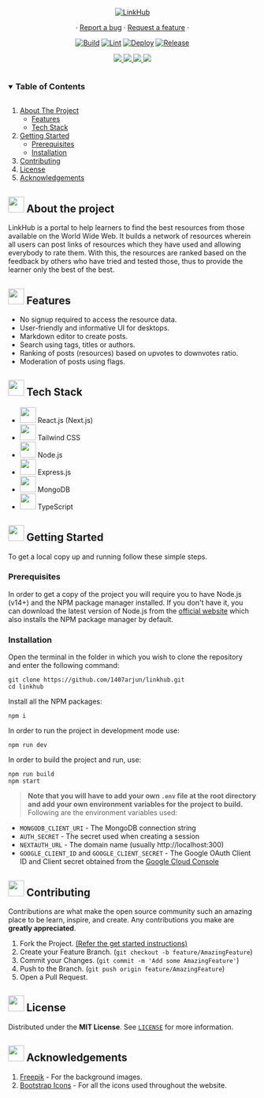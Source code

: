 <p align="center">
  <a href="https://linkhub.arjuns.co">
    <img src="https://user-images.githubusercontent.com/76874556/149613161-a7a6cd6c-4ddd-4ebd-8e6a-838cb65a82c6.jpg" alt="LinkHub">
  </a>
  
  <p align="center">
  ·
  <a href="https://github.com/1407arjun/linkhub/issues/new?assignees=&labels=bug&template=bug_report.md&title=%5BBug%5D%3A+">Report a bug</a>
  ·
  <a href="https://github.com/1407arjun/linkhub/issues/new?assignees=&labels=enhancement&template=feature_request.md&title=%5BFeat%5D%3A+">Request a feature</a>
  ·
  </p>
</p>

<p align="center">
    <a href="https://github.com/linkhub-org/linkhub/actions/workflows/build.yml"><img src="https://github.com/linkhub-org/linkhub/actions/workflows/build.yml/badge.svg" alt="Build"></a>
    <a href="https://github.com/linkhub-org/linkhub/actions/workflows/lint.yml"><img src="https://github.com/linkhub-org/linkhub/actions/workflows/lint.yml/badge.svg" alt="Lint"></a>
    <a href="https://github.com/1407arjun/linkhub/deployments/activity_log?environment=Production"><img src="https://img.shields.io/github/deployments/1407arjun/linkhub/production?label=Vercel%20Deploy&logo=vercel" alt="Deploy"></a>
   <a href="https://github.com/1407arjun/linkhub/releases/latest"><img src="https://img.shields.io/github/v/release/1407arjun/linkhub?label=Release" alt="Release"></a>
  </p>

<p align="center">
  <a href="https://github.com/1407arjun/linkhub/graphs/contributors">
    <img src="https://img.shields.io/github/contributors/1407arjun/linkhub.svg?style=flat">
  </a>
  <a href="https://github.com/1407arjun/linkhub/network/members">
    <img src="https://img.shields.io/github/forks/1407arjun/linkhub?style=flat">
  </a>  
  <a href="https://github.com/1407arjun/linkhub/stargazers">
    <img src="https://img.shields.io/github/stars/1407arjun/linkhub?style=flat">
  </a>
  <a href="https://github.com/1407arjun/linkhub/issues">
    <img src="https://img.shields.io/github/issues/1407arjun/linkhub?style=flat">
  </a>
</p>

<details open="open">
  <summary><h3 style="display: inline-block">Table of Contents</h3></summary>
  <ol>
    <li><a href="#-about-the-project">About The Project</a>
      <ul>
        <li><a href="#-features">Features</a></li>
        <li><a href="#-tech-stack">Tech Stack</a></li>
      </ul>
    </li>
    <li>
      <a href="#-getting-started">Getting Started</a>
      <ul>
        <li><a href="#prerequisites">Prerequisites</a></li>
        <li><a href="#installation">Installation</a></li>
      </ul>
    </li>
    <li><a href="#-contributing">Contributing</a></li>
    <li><a href="#-license">License</a></li>
    <li><a href="#-acknowledgements">Acknowledgements</a></li>
  </ol>
</details>

## <img src="https://openclipart.org/download/307315/1538154643.svg" width="32" height="32"> About the project

LinkHub is a portal to help learners to find the best resources from those available on the World Wide Web. It builds a network of resources wherein all users can post links of resources which they have used and allowing everybody to rate them. With this, the resources are ranked based on the feedback by others who have tried and tested those, thus to provide the learner only the best of the best.

## <img src="https://noveltypharma.eu/wp-content/uploads/2020/10/icon_novel_ingredients.png" width="32" height="32"> Features

-   No signup required to access the resource data.
-   User-friendly and informative UI for desktops.
-   Markdown editor to create posts.
-   Search using tags, titles or authors.
-   Ranking of posts (resources) based on upvotes to downvotes ratio.
-   Moderation of posts using flags.

## <img src="https://techstackapps.com/media/2019/11/TechStackApps-logo-icon.png" width="32" height="32"> Tech Stack

<ul>
<li><img src=https://user-images.githubusercontent.com/76874556/149613976-7dd7bdc2-3583-4d1b-80a0-b74e43220c50.png height=32>&nbsp;React.js (Next.js)</li>
<li><img src=https://user-images.githubusercontent.com/76874556/149614005-681f67ae-c53f-4fcf-b890-36f792b6d0c8.png height=32>&nbsp;Tailwind CSS</li>
<li><img src=https://user-images.githubusercontent.com/76874556/149614022-8bef9f93-3803-408f-a93d-cb0309dc3e6b.png height=32>&nbsp;Node.js</li>
<li><img src=https://user-images.githubusercontent.com/76874556/149615033-170aa635-44f2-47cb-b905-dc17b8b7dfb1.png height=32>&nbsp;Express.js</li>
<li><img src=https://user-images.githubusercontent.com/76874556/149614058-f75c7b55-31ab-4db5-b0b1-c9a45b3e008f.png height=32>&nbsp;MongoDB</li>
<li><img src=https://user-images.githubusercontent.com/76874556/149613990-db78f233-4741-4b74-90a0-4d69fc77973e.png height=32>&nbsp;TypeScript</li>
</ul>

## <img src="https://cdn.iconscout.com/icon/free/png-512/laptop-user-1-1179329.png" width="32" height="32"> Getting Started

To get a local copy up and running follow these simple steps.

### Prerequisites

In order to get a copy of the project you will require you to have Node.js (v14+) and the NPM package manager installed. If you don't have it, you can download the latest version of Node.js from the [official website](https://nodejs.org/en/download/) which also installs the NPM package manager by default.

### Installation

Open the terminal in the folder in which you wish to clone the repository and enter the following command:

```
git clone https://github.com/1407arjun/linkhub.git
cd linkhub
```

Install all the NPM packages:

```
npm i
```

In order to run the project in development mode use:

```
npm run dev
```

In order to build the project and run, use:

```
npm run build
npm start
```

> **Note that you will have to add your own `.env` file at the root directory and add your own environment variables for the project to build.**
> Following are the environment variables used:

-   `MONGODB_CLIENT_URI` - The MongoDB connection string
-   `AUTH_SECRET` - The secret used when creating a session
-   `NEXTAUTH_URL` - The domain name (usually http://localhost:300)
-   `GOOGLE_CLIENT_ID` and `GOOGLE_CLIENT_SECRET` - The Google OAuth Client ID and Client secret obtained from the [Google Cloud Console](https://console.cloud.google.com/)

## <img src="https://hpe-developer-portal.s3.amazonaws.com/uploads/media/2020/3/git-icon-1788c-1590702885345.png" width=32 height=32> Contributing

Contributions are what make the open source community such an amazing place to be learn, inspire, and create. Any contributions you make are **greatly appreciated**.

1. Fork the Project. [(Refer the get started instructions)](#-getting-started)
2. Create your Feature Branch. (`git checkout -b feature/AmazingFeature`)
3. Commit your Changes. (`git commit -m 'Add some AmazingFeature'`)
4. Push to the Branch. (`git push origin feature/AmazingFeature`)
5. Open a Pull Request.

## <img src="https://petpat.lv/wp-content/uploads/2018/12/license-icon-27934542-2.png" width=32 height=32> License

Distributed under the **MIT License**. See [`LICENSE`](https://github.com/Team-Fourth-Dimension/FFCSeZ/blob/master/LICENSE) for more information.

## <img src="https://www.pivotsoftware.com/uploads/images/_feature/icon-25.png" width=32 height=32> Acknowledgements

1. [Freepik](https://freepik.com) - For the background images.
2. [Bootstrap Icons](http://icons.getbootstrap.com) - For all the icons used throughout the website.
